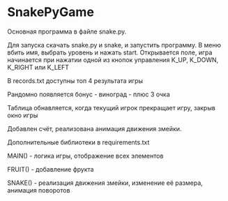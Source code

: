 # SnakePyGame
Основная программа в файле snake.py.

Для запуска скачать snake.py и snake, и запустить программу.
В меню вбить имя, выбрать уровень и нажать start.
Открывается поле, игра начинается при нажатии одной из кнопок управления K_UP, K_DOWN, K_RIGHT или K_LEFT

В records.txt доступны топ 4 результата игры

Рандомно появляется бонус - виноград - плюс 3 очка

Таблица обнавляется, когда текущий игрок прекращает игру, закрыв окно игры

Добавлен счёт, реализована анимация движения змейки.

Дополнительные библиотеки в requirements.txt

MAIN() - логика игры, отображение всех элементов

FRUIT() - добавление фрукта

SNAKE() - реализация движения змейки, изменение её размера, анимация поворотов
